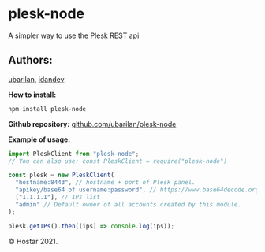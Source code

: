# plesk-node

A simpler way to use the Plesk REST api

## Authors:

[ubarilan](https://www.github.com/ubarilan), [idandev](https://www.github.com/idandev)

**How to install:**

```bash
npm install plesk-node
```

**Github repository:**
[github.com/ubarilan/plesk-node](https://github.com/ubarilan/plesk-node)

**Example of usage:**

```js
import PleskClient from "plesk-node";
// You can also use: const PleskClient = require("plesk-node")

const plesk = new PleskClient(
  "hostname:8443", // hostname + port of Plesk panel.
  "apikey/base64 of username:password", // https://www.base64decode.org/ you can use this website to create your base64 api key.
  ["1.1.1.1"], // IPs list
  "admin" // Default owner of all accounts created by this module.
);

plesk.getIPs().then((ips) => console.log(ips));
```

&copy; Hostar 2021.
